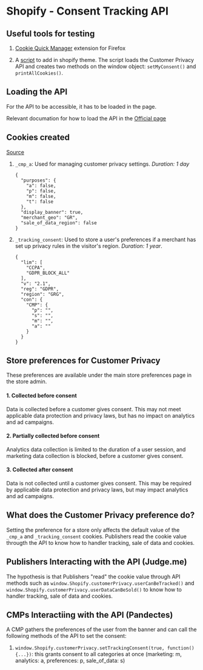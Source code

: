# Shopify - Consent Tracking API

## Useful tools for testing

1. [Cookie Quick Manager](https://addons.mozilla.org/en-US/firefox/addon/cookie-quick-manager) extension for Firefox

2. A [script](/test-api.js) to add in shopify theme. The script loads the Customer Privacy API and creates two methods on the window object: `setMyConsent()` and `printAllCookies()`.

## Loading the API

For the API to be accessible, it has to be loaded in the page.

Relevant documation for how to load the API in the [Official page](https://shopify.dev/api/consent-tracking)

## Cookies created

[Source](https://www.shopify.com/legal/cookies)

1. `_cmp_a`: Used for managing customer privacy settings. *Duration: 1 day* 

    ```
    {
      "purposes": {
        "a": false,
        "p": false,
        "m": false,
        "t": false
      },
      "display_banner": true,
      "merchant_geo": "GR",
      "sale_of_data_region": false
    }
    ```

2. `_tracking_consent`: Used to store a user's preferences if a merchant has set up privacy rules in the visitor's region. *Duration: 1 year*.
    ```
    {
      "lim": [
        "CCPA",
        "GDPR_BLOCK_ALL"
      ],
      "v": "2.1",
      "reg": "GDPR",
      "region": "GRG",
      "con": {
        "CMP": {
          "p": "",
          "s": "",
          "m": "",
          "a": ""
        }
      }
    }
    ```

## Store preferences for Customer Privacy

These preferences are available under the main store preferences page in the store admin.

#### 1. Collected before consent

Data is collected before a customer gives consent. This may not meet applicable data protection and privacy laws, but has no impact on analytics and ad campaigns.

#### 2. Partially collected before consent

Analytics data collection is limited to the duration of a user session, and marketing data collection is blocked, before a customer gives consent.

#### 3. Collected after consent

Data is not collected until a customer gives consent. This may be required by applicable data protection and privacy laws, but may impact analytics and ad campaigns.

## What does the Customer Privacy preference do?

Setting the preference for a store only affects the default value of the `_cmp_a` and `_tracking_consent` cookies. Publishers read the cookie value througth the API to know how to handler tracking, sale of data and cookies.

## Publishers Interacting with the API (Judge.me)

The hypothesis is that Publishers "read" the cookie value through API methods such as `window.Shopify.customerPrivacy.userCanBeTracked()` and `window.Shopify.customerPrivacy.userDataCanBeSold()` to know how to handler tracking, sale of data and cookies.

## CMPs Interactiing with the API (Pandectes)

A CMP gathers the preferences of the user from the banner and can call the following methods of the API to set the consent:

1. `window.Shopify.customerPrivacy.setTrackingConsent(true, function() {...})`: this grants consent to all categories at once (marketing: m, analytics: a, preferences: p, sale_of_data: s)
